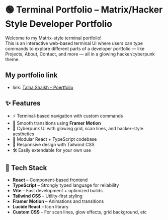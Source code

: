 # 🟢 Terminal Portfolio – Matrix/Hacker Style Developer Portfolio

Welcome to my Matrix-style terminal portfolio!  
This is an interactive web-based terminal UI where users can type commands to explore different parts of a developer portfolio — like Projects, About, Contact, and more — all in a glowing hacker/cyberpunk theme.

## My portfolio link

- link: [Talha Shaikh - Poertfolio](https://talhashaikh.xyz)

## ✨ Features

- ⚡ Terminal-based navigation with custom commands
- 🎥 Smooth transitions using **Framer Motion**
- 🎨 Cyberpunk UI with glowing grid, scan lines, and hacker-style aesthetics
- 🧩 Modular React + TypeScript codebase
- 📱 Responsive design with Tailwind CSS
- 🛠️ Easily extendable for your own use

## 🧱 Tech Stack

- **React** – Component-based frontend
- **TypeScript** – Strongly typed language for reliability
- **Vite** – Fast development + optimized builds
- **Tailwind CSS** – Utility-first styling
- **Framer Motion** – Animations and transitions
- **Lucide React** – Icon library
- **Custom CSS** – For scan lines, glow effects, grid background, etc
